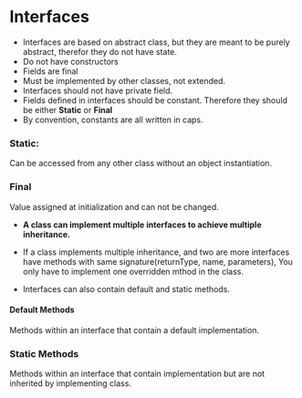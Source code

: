# **Interfaces**
- Interfaces are based on abstract class, but they are meant to be purely abstract, therefor they do not have state.
- Do not have constructors
- Fields are final
- Must be implemented by other classes, not extended.
- Interfaces should not have private field.
- Fields defined in interfaces should be constant. Therefore they should be either **Static** or **Final**
- By convention, constants are all written in caps.
### **Static:**
Can be accessed from any other class without an object instantiation.

### **Final**
Value assigned at initialization and can not be changed.

- **A class can implement multiple interfaces to achieve multiple inheritance.**
- If a class implements multiple inheritance, and two are more interfaces have methods with same signature(returnType, name, parameters), You only have to implement one overridden mthod in the class.  

- Interfaces can also contain default and static methods.
#### **Default Methods**
Methods within an interface that contain a default implementation.

### **Static Methods**
Methods within an interface that contain implementation but are not inherited by implementing class.
